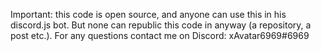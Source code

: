 Important: this code is open source, and anyone can use this in his discord.js bot. But none can republic this code in anyway (a repository, a post etc.). For any questions contact me on Discord: xAvatar6969#6969

  
